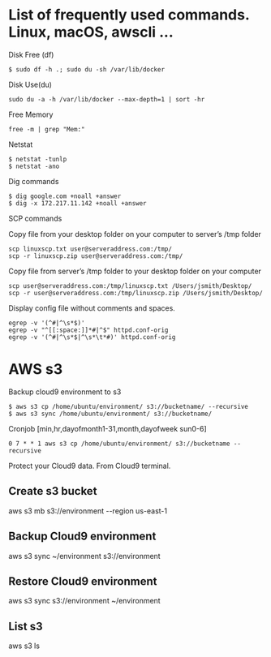 # List of frequently used commands. Linux, macOS, awscli ...

Disk Free (df) 
```
$ sudo df -h .; sudo du -sh /var/lib/docker 
```
Disk Use(du)
```
sudo du -a -h /var/lib/docker --max-depth=1 | sort -hr
```
Free Memory
```
free -m | grep "Mem:"
```
Netstat
```
$ netstat -tunlp
$ netstat -ano
```

Dig commands
```
$ dig google.com +noall +answer
$ dig -x 172.217.11.142 +noall +answer
```

SCP commands

Copy file from your desktop folder on your computer to server’s /tmp folder
```
scp linuxscp.txt user@serveraddress.com:/tmp/
scp -r linuxscp.zip user@serveraddress.com:/tmp/
```
Copy file from server’s /tmp folder to your desktop folder on your computer
```
scp user@serveraddress.com:/tmp/linuxscp.txt /Users/jsmith/Desktop/
scp -r user@serveraddress.com:/tmp/linuxscp.zip /Users/jsmith/Desktop/ 
```
Display config file without comments and spaces.
```
egrep -v '(^#|^\s*$)' 
egrep -v "^[[:space:]]*#|^$" httpd.conf-orig
egrep -v '(^#|^\s*$|^\s*\t*#)' httpd.conf-orig
```

# AWS s3
Backup cloud9 environment to s3
```
$ aws s3 cp /home/ubuntu/environment/ s3://bucketname/ --recursive
$ aws s3 sync /home/ubuntu/environment/ s3://bucketname/
```
Cronjob [min,hr,dayofmonth1-31,month,dayofweek sun0-6]
```
0 7 * * 1 aws s3 cp /home/ubuntu/environment/ s3://bucketname --recursive
```


Protect your Cloud9 data. From Cloud9 terminal.

Create s3 bucket
----------------
aws s3 mb s3://environment --region us-east-1

Backup Cloud9 environment
--------------------------
aws s3 sync ~/environment s3://environment

Restore Cloud9 environment
--------------------------
aws s3 sync s3://environment  ~/environment

List s3
--------
aws s3 ls
